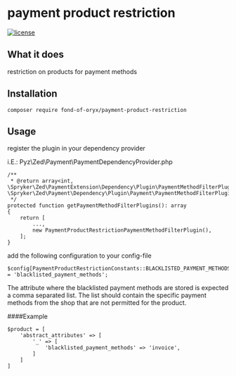 # payment product restriction
[![license](https://img.shields.io/github/license/fond-of-oryx/payment-product-restriction.svg)](https://packagist.org/packages/fond-of-oryx/payment-product-restriction)

## What it does

restriction on products for payment methods

## Installation

```
composer require fond-of-oryx/payment-product-restriction
```

## Usage

register the plugin in your dependency provider

i.E.: Pyz\Zed\Payment\PaymentDependencyProvider.php

```
/**
 * @return array<int, \Spryker\Zed\PaymentExtension\Dependency\Plugin\PaymentMethodFilterPluginInterface>|array<int, \Spryker\Zed\Payment\Dependency\Plugin\Payment\PaymentMethodFilterPluginInterface>
 */
protected function getPaymentMethodFilterPlugins(): array
{
    return [
        ...,
        new PaymentProductRestrictionPaymentMethodFilterPlugin(),
    ];
}
```

add the following configuration to your config-file

```
$config[PaymentProductRestrictionConstants::BLACKLISTED_PAYMENT_METHODS_PRODUCT_ATTRIBUTE] = 'blacklisted_payment_methods';
```

The attribute where the blacklisted payment methods are stored is expected a comma separated list. The list should contain the specific payment methods from the shop that are not permitted for the product.

####Example
```
$product = [
    'abstract_attributes' => [
        '_' => [
            'blacklisted_payment_methods' => 'invoice',
        ]
    ]
]
```

